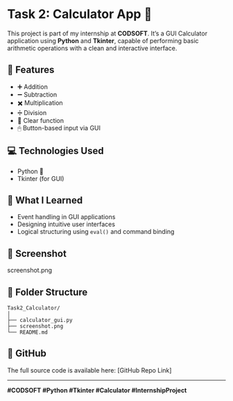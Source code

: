 # Task 2: Calculator App 🔢

This project is part of my internship at **CODSOFT**. It’s a GUI Calculator application using **Python** and **Tkinter**, capable of performing basic arithmetic operations with a clean and interactive interface.

## 🔧 Features

- ➕ Addition
- ➖ Subtraction
- ✖️ Multiplication
- ➗ Division
- 🧼 Clear function
- 🖱 Button-based input via GUI

## 💻 Technologies Used

- Python 🐍
- Tkinter (for GUI)

## 🧠 What I Learned

- Event handling in GUI applications
- Designing intuitive user interfaces
- Logical structuring using `eval()` and command binding

## 📸 Screenshot

screenshot.png

## 📂 Folder Structure

```
Task2_Calculator/
│
├── calculator_gui.py
├── screenshot.png
└── README.md
```

## 📎 GitHub

The full source code is available here: [GitHub Repo Link]

---
**#CODSOFT #Python #Tkinter #Calculator #InternshipProject**
